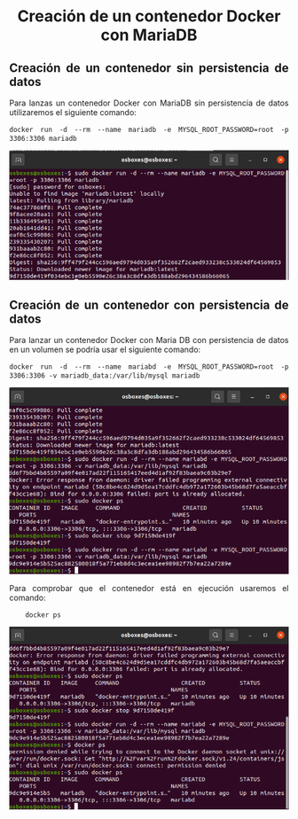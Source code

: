 <div align="center">

# Creación de un contenedor Docker con MariaDB

</div>

<div align="justify">

## Creación de un contenedor sin persistencia de datos

Para lanzas un contenedor Docker con MariaDB sin persistencia de datos utilizaremos el siguiente comando: 

    docker run -d --rm --name mariadb -e MYSQL_ROOT_PASSWORD=root -p 3306:3306 mariadb

<img src="img/1.png">

## Creación de un contenedor con persistencia de datos

Para lanzar un contenedor Docker con Maria DB con persistencia de datos en un volumen se podría usar el siguiente comando: 

    docker run -d --rm --name mariabd -e MYSQL_ROOT_PASSWORD=root -p 3306:3306 -v mariadb_data:/var/lib/mysql mariadb

<img src="img/2.png">


Para comprobar que el contenedor está en ejecución usaremos el comando:

        docker ps

<img src="img/3.png">

</div>